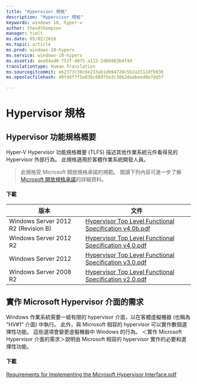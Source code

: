 ```yaml
---
title: "Hypervisor 規格"
description: "Hypervisor 規格"
keywords: windows 10, hyper-v
author: theodthompson
manager: timlt
ms.date: 05/02/2016
ms.topic: article
ms.prod: windows-10-hyperv
ms.service: windows-10-hyperv
ms.assetid: aee64ad0-752f-4075-a115-2d6b983b4f49
translationtype: Human Translation
ms.sourcegitcommit: e62373c30c6e233ab1db94720c5b2a1512dfb936
ms.openlocfilehash: 49fd4f7f5a035c68975e3c38b2daabeed8e7dd5f

---
```


# Hypervisor 規格

## Hypervisor 功能規格概要

Hyper-V Hypervisor 功能規格概要 (TLFS) 描述其他作業系統元件看得見的 Hypervisor 外部行為。 此規格適用於客體作業系統開發人員。
  
> 此規格受 Microsoft 開放規格承諾的規範。  閱讀下列內容可進一步了解 [Microsoft 開放規格承諾](https://msdn.microsoft.com/en-us/openspecifications)的詳細資料。  

#### 下載
版本 | 文件
--- | ---
Windows Server 2012 R2 (Revision B) | [Hypervisor Top Level Functional Specification v4.0b.pdf](https://github.com/Microsoft/Virtualization-Documentation/raw/master/tlfs/Hypervisor%20Top%20Level%20Functional%20Specification%20v4.0b.pdf)
Windows Server 2012 R2 | [Hypervisor Top Level Functional Specification v4.0.pdf](https://github.com/Microsoft/Virtualization-Documentation/raw/master/tlfs/Hypervisor%20Top%20Level%20Functional%20Specification%20v4.0.pdf)
Windows Server 2012 | [Hypervisor Top Level Functional Specification v3.0.pdf](https://github.com/Microsoft/Virtualization-Documentation/raw/master/tlfs/Hypervisor%20Top%20Level%20Functional%20Specification%20v3.0.pdf)
Windows Server 2008 R2 | [Hypervisor Top Level Functional Specification v2.0.pdf](https://github.com/Microsoft/Virtualization-Documentation/raw/master/tlfs/Hypervisor%20Top%20Level%20Functional%20Specification%20v2.0.pdf)

## 實作 Microsoft Hypervisor 介面的需求

Windows 作業系統需要一組有限的 hypervisor 介面，以在客體虛擬機器 (也稱為 "HV#1" 介面) 中執行。 此外，與 Microsoft 相容的 hypervisor 可以實作數個選擇性功能。 這些選項會變更虛擬機器中 Windows 的行為。 ＜實作 Microsoft Hypervisor 介面的需求＞說明由 Microsoft 相容的 hypervisor 實作的必要和選擇性功能。

#### 下載

[Requirements for Implementing the Microsoft Hypervisor Interface.pdf](https://github.com/Microsoft/Virtualization-Documentation/raw/master/tlfs/Requirements%20for%20Implementing%20the%20Microsoft%20Hypervisor%20Interface.pdf)


<!--HONumber=Jun16_HO5-->


